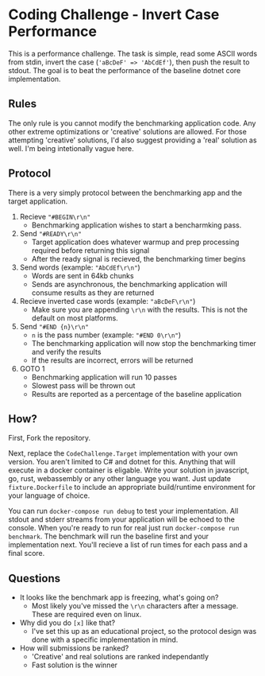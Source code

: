 # Coding Challenge - Invert Case Performance

This is a performance challenge. The task is simple, read some ASCII words from stdin, invert the case (`'aBcDeF' => 'AbCdEf'`), then push the result to stdout. The goal is to beat the performance of the baseline dotnet core implementation.

## Rules

The only rule is you cannot modify the benchmarking application code. Any other extreme optimizations or 'creative' solutions are allowed. For those attempting 'creative' solutions, I'd also suggest providing a 'real' solution as well. I'm being intetionally vague here.

## Protocol

There is a very simply protocol between the benchmarking app and the target application.

1. Recieve `"#BEGIN\r\n"`
    * Benchmarking application wishes to start a bencharmking pass.
2. Send `"#READY\r\n"`
    * Target application does whatever warmup and prep processing required before returning this signal
    * After the ready signal is recieved, the benchmarking timer begins
3. Send words (example: `"AbCdEf\r\n"`)
    * Words are sent in 64kb chunks
    * Sends are asynchronous, the benchmarking application will consume results as they are returned
4. Recieve inverted case words (example: `"aBcDeF\r\n"`)
    * Make sure you are appending `\r\n` with the results. This is not the default on most platforms.
5. Send `"#END {n}\r\n"`
    * `n` is the pass number (example: `"#END 0\r\n"`)
    * The benchmarking application will now stop the benchmarking timer and verify the results
    * If the results are incorrect, errors will be returned
6. GOTO 1
    * Benchmarking application will run 10 passes
    * Slowest pass will be thrown out
    * Results are reported as a percentage of the baseline application

## How?

First, Fork the repository.

Next, replace the `CodeChallenge.Target` implementation with your own version. You aren't limited to C# and dotnet for this. Anything that will execute in a docker container is eligable. Write your solution in javascript, go, rust, webassembly or any other language you want. Just update `fixture.Dockerfile` to include an appropriate build/runtime environment for your language of choice.

You can run `docker-compose run debug` to test your implementation. All stdout and stderr streams from your application will be echoed to the console. When you're ready to run for real just run `docker-compose run benchmark`. The benchmark will run the baseline first and your implementation next. You'll recieve a list of run times for each pass and a final score.

## Questions

* It looks like the benchmark app is freezing, what's going on?
    * Most likely you've missed the `\r\n` characters after a message. These are required even on linux.
* Why did you do `[x]` like that?
    * I've set this up as an educational project, so the protocol design was done with a specific implementation in mind.
* How will submissions be ranked?
    * 'Creative' and real solutions are ranked independantly
    * Fast solution is the winner
